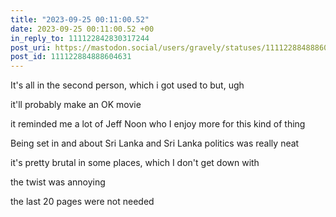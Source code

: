 ```yaml
---
title: "2023-09-25 00:11:00.52"
date: 2023-09-25 00:11:00.52 +00
in_reply_to: 111122842830317244
post_uri: https://mastodon.social/users/gravely/statuses/111122884888604631
post_id: 111122884888604631
---
```

It's all in the second person, which i got used to but, ugh

it'll probably make an OK movie

it reminded me a lot of Jeff Noon who I enjoy more for this kind of thing

Being set in and about Sri Lanka and Sri Lanka politics was really neat

it's pretty brutal in some places, which I don't get down with

the twist was annoying

the last 20 pages were not needed


